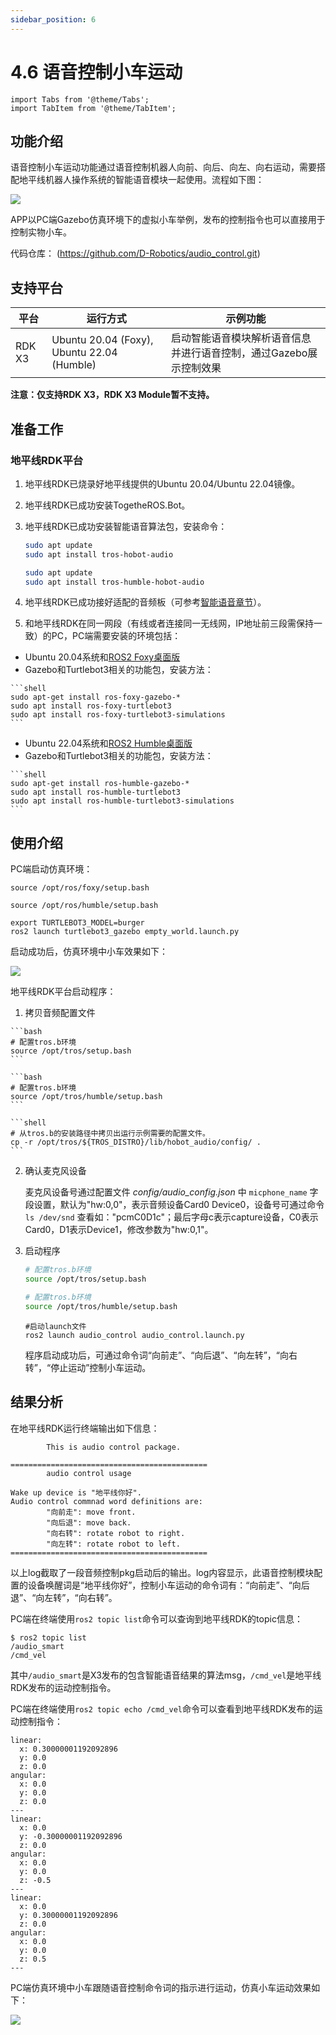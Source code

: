 ```yaml
---
sidebar_position: 6
---
```


# 4.6 语音控制小车运动

```mdx-code-block
import Tabs from '@theme/Tabs';
import TabItem from '@theme/TabItem';
```

## 功能介绍

语音控制小车运动功能通过语音控制机器人向前、向后、向左、向右运动，需要搭配地平线机器人操作系统的智能语音模块一起使用。流程如下图：

![](/../static/img/05_Robot_development/04_apps/image/car_audio_control/audio_control.jpg)

APP以PC端Gazebo仿真环境下的虚拟小车举例，发布的控制指令也可以直接用于控制实物小车。

代码仓库： (https://github.com/D-Robotics/audio_control.git)

## 支持平台

| 平台     | 运行方式      | 示例功能                       |
| -------- | ------------ | ------------------------------ |
| RDK X3 | Ubuntu 20.04 (Foxy), Ubuntu 22.04 (Humble) | 启动智能语音模块解析语音信息并进行语音控制，通过Gazebo展示控制效果 |

**注意：仅支持RDK X3，RDK X3 Module暂不支持。**

## 准备工作

### 地平线RDK平台

1. 地平线RDK已烧录好地平线提供的Ubuntu 20.04/Ubuntu 22.04镜像。

2. 地平线RDK已成功安装TogetheROS.Bot。

3. 地平线RDK已成功安装智能语音算法包，安装命令：

   <Tabs groupId="tros-distro">
   <TabItem value="foxy" label="Foxy">

   ```bash
   sudo apt update
   sudo apt install tros-hobot-audio
   ```

   </TabItem>
   <TabItem value="humble" label="Humble">

   ```bash
   sudo apt update
   sudo apt install tros-humble-hobot-audio
   ```

   </TabItem>
   </Tabs>

4. 地平线RDK已成功接好适配的音频板（可参考[智能语音章节](../boxs/function/hobot_audio.md)）。

5. 和地平线RDK在同一网段（有线或者连接同一无线网，IP地址前三段需保持一致）的PC，PC端需要安装的环境包括：

 <Tabs groupId="tros-distro">
 <TabItem value="foxy" label="Foxy">

   - Ubuntu 20.04系统和[ROS2 Foxy桌面版](https://docs.ros.org/en/foxy/Installation/Ubuntu-Install-Debians.html)
   - Gazebo和Turtlebot3相关的功能包，安装方法：

    ```shell
    sudo apt-get install ros-foxy-gazebo-*
    sudo apt install ros-foxy-turtlebot3
    sudo apt install ros-foxy-turtlebot3-simulations
    ```

 </TabItem>
 <TabItem value="humble" label="Humble">

   - Ubuntu 22.04系统和[ROS2 Humble桌面版](https://docs.ros.org/en/humble/Installation/Ubuntu-Install-Debians.html)
   - Gazebo和Turtlebot3相关的功能包，安装方法：

    ```shell
    sudo apt-get install ros-humble-gazebo-*
    sudo apt install ros-humble-turtlebot3
    sudo apt install ros-humble-turtlebot3-simulations
    ```

 </TabItem>
 </Tabs>

## 使用介绍

PC端启动仿真环境：

<Tabs groupId="tros-distro">
<TabItem value="foxy" label="Foxy">

```shell
source /opt/ros/foxy/setup.bash
```

</TabItem>
<TabItem value="humble" label="Humble">

```shell
source /opt/ros/humble/setup.bash
```

</TabItem>
</Tabs>

```shell
export TURTLEBOT3_MODEL=burger
ros2 launch turtlebot3_gazebo empty_world.launch.py
```

启动成功后，仿真环境中小车效果如下：

![](/../static/img/05_Robot_development/04_apps/image/car_audio_tracking/gazebo.jpeg)

地平线RDK平台启动程序：

1. 拷贝音频配置文件

 <Tabs groupId="tros-distro">
 <TabItem value="foxy" label="Foxy">

    ```bash
    # 配置tros.b环境
    source /opt/tros/setup.bash
    ```

 </TabItem>
 <TabItem value="humble" label="Humble">

    ```bash
    # 配置tros.b环境
    source /opt/tros/humble/setup.bash
    ```

 </TabItem>
 </Tabs>

    ```shell
    # 从tros.b的安装路径中拷贝出运行示例需要的配置文件。
    cp -r /opt/tros/${TROS_DISTRO}/lib/hobot_audio/config/ .
    ```

2. 确认麦克风设备

    麦克风设备号通过配置文件 *config/audio_config.json* 中 `micphone_name` 字段设置，默认为"hw:0,0"，表示音频设备Card0 Device0，设备号可通过命令 `ls /dev/snd` 查看如："pcmC0D1c"；最后字母c表示capture设备，C0表示Card0，D1表示Device1，修改参数为"hw:0,1"。

3. 启动程序

    <Tabs groupId="tros-distro">
    <TabItem value="foxy" label="Foxy">

    ```bash
    # 配置tros.b环境
    source /opt/tros/setup.bash
    ```

    </TabItem>

    <TabItem value="humble" label="Humble">

    ```bash
    # 配置tros.b环境
    source /opt/tros/humble/setup.bash
    ```

    </TabItem>

    </Tabs>

    ```shell
    #启动launch文件
    ros2 launch audio_control audio_control.launch.py
    ```

    程序启动成功后，可通过命令词“向前走”、“向后退”、“向左转”，“向右转”，“停止运动”控制小车运动。

## 结果分析

在地平线RDK运行终端输出如下信息：

```shell
        This is audio control package.

============================================
        audio control usage

Wake up device is "地平线你好".
Audio control commnad word definitions are:
        "向前走": move front.
        "向后退": move back.
        "向右转": rotate robot to right.
        "向左转": rotate robot to left. 
============================================

```

以上log截取了一段音频控制pkg启动后的输出。log内容显示，此语音控制模块配置的设备唤醒词是“地平线你好”，控制小车运动的命令词有：“向前走”、“向后退”、“向左转”，“向右转”。

PC端在终端使用`ros2 topic list`命令可以查询到地平线RDK的topic信息：

```shell
$ ros2 topic list
/audio_smart
/cmd_vel
```

其中`/audio_smart`是X3发布的包含智能语音结果的算法msg，`/cmd_vel`是地平线RDK发布的运动控制指令。

PC端在终端使用`ros2 topic echo /cmd_vel`命令可以查看到地平线RDK发布的运动控制指令：

```shell
linear:
  x: 0.30000001192092896
  y: 0.0
  z: 0.0
angular:
  x: 0.0
  y: 0.0
  z: 0.0
---
linear:
  x: 0.0
  y: -0.30000001192092896
  z: 0.0
angular:
  x: 0.0
  y: 0.0
  z: -0.5
---
linear:
  x: 0.0
  y: 0.30000001192092896
  z: 0.0
angular:
  x: 0.0
  y: 0.0
  z: 0.5
---
```

PC端仿真环境中小车跟随语音控制命令词的指示进行运动，仿真小车运动效果如下：

![](/../static/img/05_Robot_development/04_apps/image/car_audio_control/move.gif)
